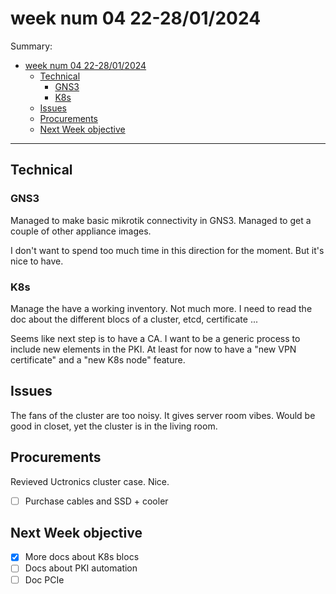 # week num 04 22-28/01/2024

Summary:

- [week num 04 22-28/01/2024](#week-num-04-22-28012024)
  - [Technical](#technical)
    - [GNS3](#gns3)
    - [K8s](#k8s)
  - [Issues](#issues)
  - [Procurements](#procurements)
  - [Next Week objective](#next-week-objective)

---

## Technical

### GNS3

Managed to make basic mikrotik connectivity in GNS3. Managed to get a couple of other appliance images.

I don't want to spend too much time in this direction for the moment. But it's nice to have.

### K8s

Manage the have a working inventory. Not much more. I need to read the doc about the different blocs of a cluster, etcd, certificate ...

Seems like next step is to have a CA. I want to be a generic process to include new elements in the PKI. At least for now to have a "new VPN certificate" and a "new K8s node" feature.

## Issues

The fans of the cluster are too noisy. It gives server room vibes. Would be good in closet, yet the cluster is in the living room.

## Procurements

Revieved Uctronics cluster case. Nice.

- [ ] Purchase cables and SSD + cooler

## Next Week objective

- [x] More docs about K8s blocs
- [ ] Docs about PKI automation
- [ ] Doc PCIe
